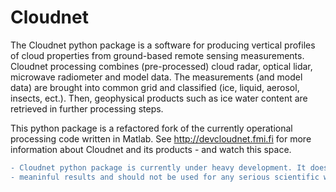 # Cloudnet
The Cloudnet python package is a software for producing vertical profiles of cloud properties from ground-based remote sensing measurements. Cloudnet processing combines (pre-processed) cloud radar, optical lidar, microwave radiometer and model data. The measurements (and model data) are brought into common grid and classified (ice, liquid, aerosol, insects, ect.). Then, geophysical products such as ice water content are retrieved in further processing steps.

This python package is a refactored fork of the currently operational processing code written in Matlab. 
See http://devcloudnet.fmi.fi for more information about Cloudnet and its products - and watch this space.

```diff
- Cloudnet python package is currently under heavy development. It does not yet produces any 
- meaninful results and should not be used for any serious scientific work.
```
